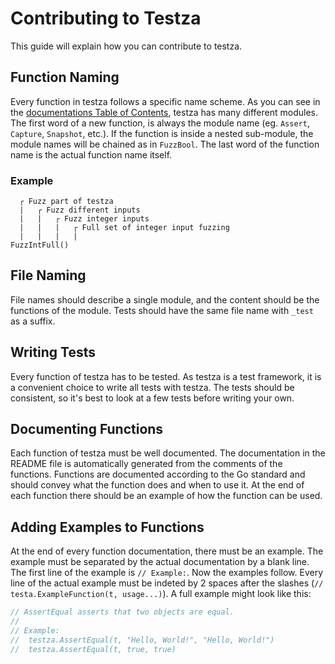 # Contributing to Testza

This guide will explain how you can contribute to testza.

## Function Naming

Every function in testza follows a specific name scheme.
As you can see in the [documentations Table of Contents](https://github.com/MarvinJWendt/testza#documentation), testza has many different modules.
The first word of a new function, is always the module name (eg. `Assert`, `Capture`, `Snapshot`, etc.).
If the function is inside a nested sub-module, the module names will be chained as in `FuzzBool`.
The last word of the function name is the actual function name itself.

### Example

```
  ┌ Fuzz part of testza
  |   ┌ Fuzz different inputs
  |   |   ┌ Fuzz integer inputs
  |   |   |   ┌ Full set of integer input fuzzing
  |   |   |   |
FuzzIntFull()
```

## File Naming

File names should describe a single module, and the content should be the functions of the module.
Tests should have the same file name with `_test` as a suffix.

## Writing Tests

Every function of testza has to be tested. As testza is a test framework, it is a convenient choice to write all tests with testza.
The tests should be consistent, so it's best to look at a few tests before writing your own.

## Documenting Functions

Each function of testza must be well documented.
The documentation in the README file is automatically generated from the comments of the functions.
Functions are documented according to the Go standard and should convey what the function does and when to use it.
At the end of each function there should be an example of how the function can be used.

## Adding Examples to Functions

At the end of every function documentation, there must be an example. 
The example must be separated by the actual documentation by a blank line.
The first line of the example is `// Example:`. Now the examples follow.
Every line of the actual example must be indeted by 2 spaces after the slashes (`//  testa.ExampleFunction(t, usage...)`).
A full example might look like this:

```go
// AssertEqual asserts that two objects are equal.
//
// Example:
//  testza.AssertEqual(t, "Hello, World!", "Hello, World!")
//  testza.AssertEqual(t, true, true)
```

